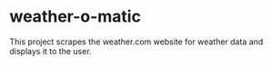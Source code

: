 # weather-o-matic
This project scrapes the weather.com website for weather data and displays it to the user.
